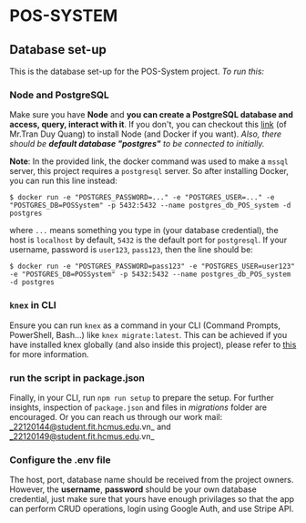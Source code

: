 # POS-SYSTEM

## Database set-up

This is the database set-up for the POS-System project. _To run this:_

### Node and PostgreSQL

Make sure you have **Node** and **you can create a PostgreSQL database and access, query, interact with it**.
If you don't, you can checkout this [link](https://tdquang7.notion.site/T-o-migration-cho-database-v-i-docker-v-node-12d8139672a080cabe27d29f5da82c7f) (of Mr.Tran Duy Quang) to install Node (and Docker if you want).
_Also, there should be **default database "postgres"** to be connected to initially._

**Note**: In the provided link, the docker command was used to make a `mssql` server, this project requires a `postgresql` server. So after installing Docker, you can run this line instead:

```
$ docker run -e "POSTGRES_PASSWORD=..." -e "POSTGRES_USER=..." -e "POSTGRES_DB=POSSystem" -p 5432:5432 --name postgres_db_POS_system -d postgres
```

where `...` means something you type in (your database credential), the host is `localhost` by default, `5432` is the default port for `postgresql`. If your username, password is `user123`, `pass123`, then the line should be:

```
$ docker run -e "POSTGRES_PASSWORD=pass123" -e "POSTGRES_USER=user123" -e "POSTGRES_DB=POSSystem" -p 5432:5432 --name postgres_db_POS_system -d postgres
```

### `knex` in CLI

Ensure you can run `knex` as a command in your CLI (Command Prompts, PowerShell, Bash...) like `knex migrate:latest`.
This can be achieved if you have installed knex globally (and also inside this project), please refer to [this](https://gist.github.com/NigelEarle/80150ff1c50031e59b872baf0e474977) for more information.

### run the script in package.json

Finally, in your CLI, run `npm run setup` to prepare the setup.
For further insights, inspection of `package.json` and files in _migrations_ folder are encouraged. Or you can reach us through our work mail: _22120144@student.fit.hcmus.edu.vn_ and _22120149@student.fit.hcmus.edu.vn_

### Configure the .env file

The host, port, database name should be received from the project owners.
<br>However, the **username**, **password** should be your own database credential, just make sure that yours have enough privilages so that the app can perform CRUD operations, login using Google Auth, and use Stripe API.
